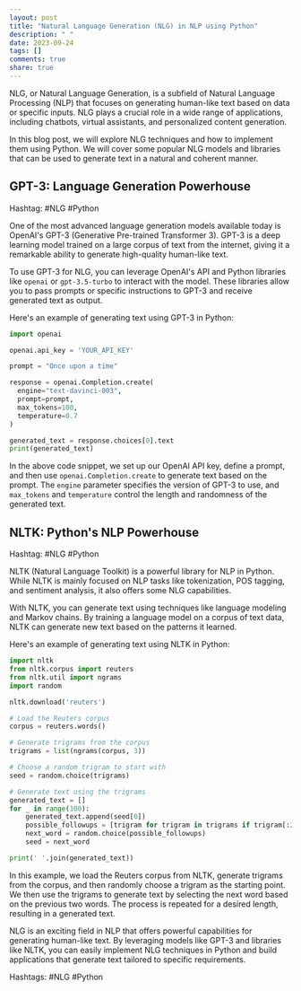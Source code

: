 ```yaml
---
layout: post
title: "Natural Language Generation (NLG) in NLP using Python"
description: " "
date: 2023-09-24
tags: []
comments: true
share: true
---
```


NLG, or Natural Language Generation, is a subfield of Natural Language Processing (NLP) that focuses on generating human-like text based on data or specific inputs. NLG plays a crucial role in a wide range of applications, including chatbots, virtual assistants, and personalized content generation.

In this blog post, we will explore NLG techniques and how to implement them using Python. We will cover some popular NLG models and libraries that can be used to generate text in a natural and coherent manner.

## GPT-3: Language Generation Powerhouse
Hashtag: #NLG #Python

One of the most advanced language generation models available today is OpenAI's GPT-3 (Generative Pre-trained Transformer 3). GPT-3 is a deep learning model trained on a large corpus of text from the internet, giving it a remarkable ability to generate high-quality human-like text.

To use GPT-3 for NLG, you can leverage OpenAI's API and Python libraries like `openai` or `gpt-3.5-turbo` to interact with the model. These libraries allow you to pass prompts or specific instructions to GPT-3 and receive generated text as output.

Here's an example of generating text using GPT-3 in Python:

```python
import openai

openai.api_key = 'YOUR_API_KEY'

prompt = "Once upon a time"

response = openai.Completion.create(
  engine="text-davinci-003",
  prompt=prompt,
  max_tokens=100,
  temperature=0.7
)

generated_text = response.choices[0].text
print(generated_text)
```

In the above code snippet, we set up our OpenAI API key, define a prompt, and then use `openai.Completion.create` to generate text based on the prompt. The `engine` parameter specifies the version of GPT-3 to use, and `max_tokens` and `temperature` control the length and randomness of the generated text.

## NLTK: Python's NLP Powerhouse
Hashtag: #NLG #Python

NLTK (Natural Language Toolkit) is a powerful library for NLP in Python. While NLTK is mainly focused on NLP tasks like tokenization, POS tagging, and sentiment analysis, it also offers some NLG capabilities.

With NLTK, you can generate text using techniques like language modeling and Markov chains. By training a language model on a corpus of text data, NLTK can generate new text based on the patterns it learned.

Here's an example of generating text using NLTK in Python:

```python
import nltk
from nltk.corpus import reuters
from nltk.util import ngrams
import random

nltk.download('reuters')

# Load the Reuters corpus
corpus = reuters.words()

# Generate trigrams from the corpus
trigrams = list(ngrams(corpus, 3))

# Choose a random trigram to start with
seed = random.choice(trigrams)

# Generate text using the trigrams
generated_text = []
for _ in range(100):
    generated_text.append(seed[0])
    possible_followups = [trigram for trigram in trigrams if trigram[:2] == seed[1:]]
    next_word = random.choice(possible_followups)
    seed = next_word

print(' '.join(generated_text))
```

In this example, we load the Reuters corpus from NLTK, generate trigrams from the corpus, and then randomly choose a trigram as the starting point. We then use the trigrams to generate text by selecting the next word based on the previous two words. The process is repeated for a desired length, resulting in a generated text.

NLG is an exciting field in NLP that offers powerful capabilities for generating human-like text. By leveraging models like GPT-3 and libraries like NLTK, you can easily implement NLG techniques in Python and build applications that generate text tailored to specific requirements.

Hashtags: #NLG #Python